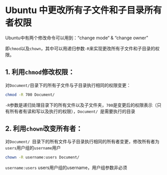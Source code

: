 # Ubuntu 中更改所有子文件和子目录所有者权限

Ubuntu中有两个修改命令可以用到：“change mode“ & “change owner”

即`chmod`以及`chown`，其中可以用递归参数`-R`来实现更改所有子文件和子目录的权限。

## 1. 利用`chmod`修改权限：

对`Document/`目录下的所有子文件与子目录执行相同的权限变更：

```sh
chmod -R 700 Document/
```

`-R`参数是递归处理目录下的所有文件以及子文件夹，`700`是变更后的权限表示（只有所有者有读和写以及执行的权限），`Document/ `是需要执行的目录

## 2. 利用`chown`改变所有者：

对`Document/ `目录下的所有文件与子目录执行相同的所有者变更，修改所有者为`users`用户组的`username`用户

```sh
chown -R username:users Document/
```

`username:users` users用户组的username，用户组参数非必须